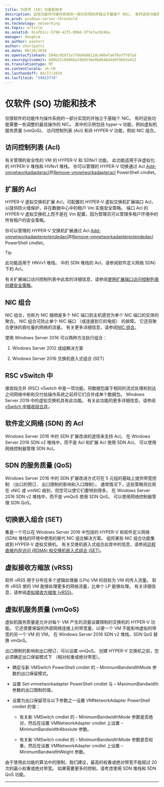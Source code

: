 ```yaml
---
title: 仅软件 (SO) 功能和技术
description: 这些功能作为操作系统的一部分实现的并独立于基础个 NIC。 有时这些功能需要一些调整的最佳操作的 NIC。 其中的示例包括 hyper-v 功能，例如虚拟机服务质量 (vmQoS)、 访问控制列表 (Acl) 和非 HYPER-V 功能，例如 NIC 组合。
ms.prod: windows-server-threshold
ms.technology: networking
ms.topic: article
ms.assetid: 0cafb1cc-5798-42f5-89b6-3ffe7ac024ba
manager: dougkim
ms.author: pashort
author: shortpatti
ms.date: 09/20/2018
ms.openlocfilehash: 504bc92971e778b468812dc4064fa6f0afff87ad
ms.sourcegitcommit: 0d0b32c8986ba7db9536e0b8648d4ddf9b03e452
ms.translationtype: MT
ms.contentlocale: zh-CN
ms.lasthandoff: 04/17/2019
ms.locfileid: "59823778"
---
```

# <a name="software-only-so-features-and-technologies"></a>仅软件 (SO) 功能和技术
仅限软件的功能作为操作系统的一部分实现的并独立于基础个 NIC。 有时这些功能需要一些调整的最佳操作的 NIC。 其中的示例包括 hyper-v 功能，例如虚拟机服务质量 (vmQoS)、 访问控制列表 (Acl) 和非 HYPER-V 功能，例如 NIC 组合。

## <a name="access-control-lists-acls"></a>访问控制列表 (Acl)

有关管理的安全性的 VM 的 HYPER-V 和 SDNv1 功能。 此功能适用于非虚拟化的 HYPER-V 堆栈和 HVNv1 堆栈。 你可以管理的 HYPER-V 切换通过 Acl [Add-vmnetworkadapteracl](https://docs.microsoft.com/powershell/module/hyper-v/add-vmnetworkadapteracl?view=win10-ps)并[Remove-vmnetworkadapteracl](https://docs.microsoft.com/powershell/module/hyper-v/remove-vmnetworkadapteracl?view=win10-ps) PowerShell cmdlet。

## <a name="extended-acls"></a>扩展的 Acl

HYPER-V 虚拟交换机扩展 Acl，可配置的 HYPER-V 虚拟交换机扩展端口 Acl，以提供防火墙保护，并在数据中心中的租户 Vm 实施安全策略。 端口 Acl 的 HYPER-V 虚拟交换机上而不是在 Vm 配置，因为管理员可以管理多租户环境中的所有租户的安全策略。

你可以管理的 HYPER-V 交换机扩展通过 Acl [Add-vmnetworkadapterextendedacl](https://docs.microsoft.com/powershell/module/hyper-v/add-vmnetworkadapterextendedacl?view=win10-ps)并[Remove-vmnetworkadapterextendedacl](https://docs.microsoft.com/powershell/module/hyper-v/remove-vmnetworkadapteracl?view=win10-ps) PowerShell cmdlet。

>[!TIP] 
>此功能适用于 HNVv1 堆栈。 中的 SDN 堆栈的 Acl，请参阅软件定义网络 SDN） 下的 Acl。

有关扩展端口访问控制列表中此库的详细信息，请参阅[使用扩展端口访问控制列表创建安全策略](https://docs.microsoft.com/windows-server/virtualization/hyper-v-virtual-switch/Create-Security-Policies-with-Extended-Port-Access-Control-Lists)。

## <a name="nic-teaming"></a>NIC 组合

NIC 组合，也称为 NIC 捆绑是多个 NIC 端口到主机感觉为单个 NIC 端口的实体的聚合。 NIC 组合可防止单个 NIC 端口 （或连接到它的电缆） 的故障。 它还将聚合更快的吞吐量的网络的流量。 有关更多详细信息，请参阅[NIC 组合](https://docs.microsoft.com/windows-server/networking/technologies/nic-teaming/nic-teaming)。

使用 Windows Server 2016 可以两种方法执行组合：

1.  Windows Server 2012 成组解决方案

2.  Windows Server 2016 交换机嵌入式组合 (SET)


## <a name="rsc-in-the-vswitch"></a>RSC vSwitch 中

接收段合并 (RSC) vSwitch 中是一项功能，将数据包属于相同的流式处理和到达之间网络中断和交付给操作系统之前将它们合并成单个数据包。 Windows Server 2019 中的虚拟交换机具有此功能。 有关此功能的更多详细信息，请参阅[vSwitch 中接收段合并](https://docs.microsoft.com/windows-server/networking/technologies/hpn/rsc-in-the-vswitch)。

## <a name="software-defined-networking-sdn-acls"></a>软件定义网络 (SDN) 的 Acl

Windows Server 2016 中的 SDN 扩展改进的途径来支持 Acl。 在 Windows Server 2016 SDN v2 堆栈中，而不是 Acl 和扩展 Acl 使用 SDN Acl。 可以使用网络控制器管理 SDN Acl。 

## <a name="sdn-quality-of-service-qos"></a>SDN 的服务质量 (QoS)

Windows Server 2016 中的 SDN 扩展改进方式可在 5 元组的基础上提供带宽控制 （出口的预订、 出口限制的影响和入口限制）。 通常情况下，这些策略将应用在 vNIC 或 vmNIC 级别，但您可以使它们要特别得多。 在 Windows Server 2016 SDN v2 堆栈中，而不是 vmQoS 使用 SDN QoS。 可以使用网络控制器管理 SDN QoS。

## <a name="switch-embedded-teaming-set"></a>切换嵌入组合 (SET)

集是一个可以在 Windows Server 2016 中包括的 HYPER-V 和软件定义网络 (SDN) 堆栈的环境中使用的替代 NIC 组合解决方案。 组将某些 NIC 组合功能集成到 HYPER-V 虚拟交换机。 有关交换机嵌入式组合此库中的信息，请参阅[远程直接内存访问 (RDMA) 和交换机嵌入式组合 (SET)](https://docs.microsoft.com/windows-server/virtualization/hyper-v-virtual-switch/rdma-and-switch-embedded-teaming)。

## <a name="virtual-receive-side-scaling-vrss"></a>虚拟接收方缩放 (vRSS)

软件 vRSS 用于分布在多个逻辑处理器 (LPs) VM 的目标为 VM 的传入流量。 软件 vRSS 使的 VM 能够处理更多的网络流量，比单个 LP 能够处理。 有关详细信息，请参阅[虚拟接收方缩放 (vRSS)](https://docs.microsoft.com/windows-server/networking/technologies/vrss/vrss-top)。

## <a name="virtual-machine-quality-of-service-vmqos"></a>虚拟机服务质量 (vmQoS)

虚拟机服务质量是允许对每个 VM 产生的流量设置限制的交换机的 HYPER-V 功能。 它还使要保留的外部网络连接上的带宽量，以便一个 VM 不能影响虚拟的带宽的另一个 VM 的 VM。 在 Windows Server 2016 SDN v2 堆栈，SDN QoS 替换 vmQoS。

出口限制的影响和出口预订，可以设置 vmQoS。 创建 HYPER-V 交换机之前，您必须确定出口保留模式下 （相对权重或绝对带宽）。

-  确定与新 VMSwitch PowerShell cmdlet 的 – MinimumBandwidthMode 参数的出口保留模式。

-  设置 Set-vmnetworkadapter PowerShell cmdlet 与 – MaximumBandwidth 参数的出口限制的值。

-  设置为出口保留项与以下参数之一设置 VMNetworkAdapter PowerShell cmdlet 的值：

   -  有关新 VMSwitch cmdlet 的 – MinimumBandwidthMode 参数是否绝对，然后在设置 VMNetworkAdapter cmdlet 上设置 – MinimumBandwidthAbsolute 参数。

   -  有关新 VMSwitch cmdlet 的 – MinimumBandwidthMode 参数是否权重，然后在设置 VMNetworkAdapter cmdlet 上设置 – MinimumBandwidthWeight 参数。

由于使用此功能的算法中的限制，我们建议，最高的权重或绝对带宽不能超过 20 次的最小权重或绝对带宽。 如果需要更多的控制，请考虑使用 SDN 堆栈和 SDN QoS 功能。


---